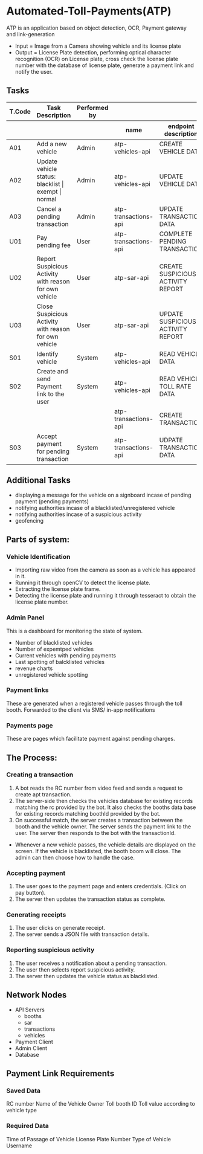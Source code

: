 # Automated-Toll-Payments(ATP)

ATP is an application based on object detection, OCR, Payment gateway and link-generation

- Input  = Image from a Camera showing vehicle and its license plate
- Output = License Plate detection, performing optical character recognition (OCR) on License plate, cross check the license plate number with the database of license plate, generate a payment link and notify the user.

## Tasks

<table>
  <thead>
    <tr>
      <th>T.Code</th>
      <th>Task Description</th>
      <th>Performed by</th>
      <th colspan=6>API used</th>
    </tr>
    <tr>
      <th colspan=3></th>
      <th>name</th>
      <th>endpoint description</th>
      <th>path</th>
      <th>header</th>
      <th>method</th>
      <th>query</th>
      <th>body</th>
    </tr>
  </thead>
  <tbody>
    <tr>
      <td>A01</td>
      <td>Add a new vehicle</td>
      <td>Admin</td>
      <td>atp-vehicles-api</td>
      <td>CREATE VEHICLE DATA</td>
      <td>/vehicles</td>
      <td>Content-Type: application/json</td>
      <td>POST</td>
      <td>-</td>
      <td>createVehicleBody</td>
    </tr>
    <tr>
      <td>A02</td>
      <td>Update vehicle status: blacklist | exempt | normal</td>
      <td>Admin</td>
      <td>atp-vehicles-api</td>
      <td>UPDATE VEHICLE DATA</td>
      <td>/vehicles</td>
      <td>Content-Type: application/json</td>
      <td>PUT</td>
      <td>updateVehicleQuery</td>
      <td>-</td>
    </tr>
    <tr>
      <td>A03</td>
      <td>Cancel a pending transaction</td>
      <td>Admin</td>
      <td>atp-transactions-api</td>
      <td>UPDATE TRANSACTION DATA</td>
      <td>/transactions</td>
      <td>Content-Type: application/json</td>
      <td>PUT</td>
      <td>updateTransactionQuery</td>
      <td>-</td>
    </tr>
    <tr>
      <td>U01</td>
      <td>Pay pending fee</td>
      <td>User</td>
      <td>atp-transactions-api</td>
      <td>COMPLETE PENDING TRANSACTION</td>
      <td>/pay</td>
      <td>Content-Type: application/json</td>
      <td>POST</td>
      <td>-</td>
      <td>payBody</td>
    </tr>
    <tr>
      <td>U02</td>
      <td>Report Suspicious Activity with reason for own vehicle</td>
      <td>User</td>
      <td>atp-sar-api</td>
      <td>CREATE SUSPICIOUS ACTIVITY REPORT</td>
      <td>/</td>
      <td>Content-Type: application/json</td>
      <td>POST</td>
      <td>-</td>
      <td>createSarBody</td>
    </tr>
    <tr>
      <td>U03</td>
      <td>Close Suspicious Activity with reason for own vehicle</td>
      <td>User</td>
      <td>atp-sar-api</td>
      <td>UPDATE SUSPICIOUS ACTIVITY REPORT</td>
      <td>/</td>
      <td>Content-Type: application/json</td>
      <td>PUT</td>
      <td>createSarQuery</td>
      <td>-</td>
    </tr>
    <tr>
      <td>S01</td>
      <td>Identify vehicle</td>
      <td>System</td>
      <td>atp-vehicles-api</td>
      <td>READ VEHICLE DATA</td>
      <td>/vehicles</td>
      <td>Content-Type: application/json</td>
      <td>GET</td>
      <td>readVehicleQuery</td>
      <td>-</td>
    </tr>
    <tr>
      <td>S02</td>
      <td>Create and send Payment link to the user</td>
      <td>System</td>
      <td>atp-vehicles-api</td>
      <td>READ VEHICLE TOLL RATE DATA</td>
      <td>/rates</td>
      <td>Content-Type: application/json</td>
      <td>GET</td>
      <td>readVehicleTollRatesQuery</td>
      <td>-</td>
    </tr>
    <tr>
      <td colspan=3></td>
      <td>atp-transactions-api</td>
      <td>CREATE TRANSACTION</td>
      <td>/</td>
      <td>Content-Type: application/json</td>
      <td>GET</td>
      <td>-</td>
      <td>createTransactionBody</td>
    </tr>
    <tr>
      <td>S03</td>
      <td>Accept payment for pending transaction</td>
      <td>System</td>
      <td>atp-transactions-api</td>
      <td>UDPATE TRANSACTION DATA</td>
      <td>/</td>
      <td>Content-Type: application/json</td>
      <td>PUT</td>
      <td>updateTransactionQuery</td>
      <td>-</td>
    </tr>
  
  </tbody>
</table>

## Additional Tasks

- displaying a message for the vehicle on a signboard incase of pending payment (pending payments)
- notifying authorities incase of a blacklisted/unregistered vehicle
- notifying authorities incase of a suspicious activity
- geofencing

## Parts of system:          

### Vehicle Identification

- Importing raw video from the camera as soon as a vehicle has appeared in it.
- Running it through openCV to detect the license plate.
- Extracting the license plate frame.
- Detecting the license plate and running it through tesseract to obtain the license plate number.

### Admin Panel

This is a dashboard for monitoring the state of system.
- Number of blacklisted vehicles
- Number of expemtped vehicles
- Current vehicles with pending payments
- Last spotting of balcklisted vehicles
- revenue charts
- unregistered vehicle spotting

### Payment links
These are generated when a registered vehicle passes through the toll booth. Forwarded to the client via SMS/ in-app notifications

### Payments page
These are pages which facilitate payment against pending charges. 


## The Process: 

### Creating a transaction

1. A bot reads the RC number from video feed and sends a request to create apt transaction. 
2. The server-side then checks the vehicles database for existing records matching the rc provided by the bot. It also checks the booths data base for existing records matching boothId provided by the bot.
3. On successful match, the server creates a transaction between the booth and the vehicle owner. The server sends the payment link to the user. The server then responds to the bot with the transactionId.

* Whenever a new vehicle passes, the vehicle details are displayed on the screen. If the vehicle is blacklisted, the booth boom will close. The admin can then choose how to handle the case.

### Accepting payment

1. The user goes to the payment page and enters credentials. (Click on pay button).
2. The server then updates the transaction status as complete.

### Generating receipts

1. The user clicks on generate receipt.
2. The server sends a JSON file with transaction details.

### Reporting suspicious activity

1. The user receives a notification about a pending transaction. 
2. The user then selects report suspicious activity.
3. The server then updates the vehicle status as blacklisted.


## Network Nodes

- API Servers
  - booths
  - sar
  - transactions
  - vehicles
- Payment Client
- Admin Client
- Database
                    
## Payment Link Requirements

### Saved Data
RC number
Name of the Vehicle Owner
Toll booth ID
Toll value according to vehicle type
        
### Required Data
Time of Passage of Vehicle
License Plate Number
Type of Vehicle
Username
